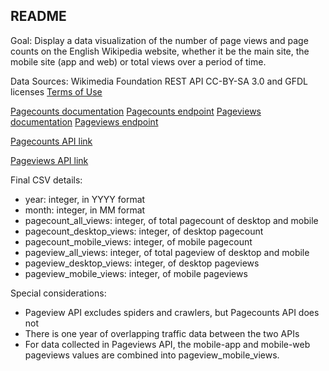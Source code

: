 ## README

Goal: Display a data visualization of the number of page views and page counts on the English Wikipedia website, whether it be the main site, the mobile site (app and web) or total views over a period of time.

Data Sources:
Wikimedia Foundation REST API
CC-BY-SA 3.0 and GFDL licenses
[Terms of Use](https://www.mediawiki.org/wiki/REST_API#Terms_and_conditions)

[Pagecounts documentation](https://wikitech.wikimedia.org/wiki/Analytics/AQS/Legacy_Pagecounts)
[Pagecounts endpoint](https://wikimedia.org/api/rest_v1/#!/Pagecounts_data_(legacy)/get_metrics_legacy_pagecounts_aggregate_project_access_site_granularity_start_end)
[Pageviews documentation](https://wikitech.wikimedia.org/wiki/Analytics/AQS/Pageviews)
[Pageviews endpoint](https://wikimedia.org/api/rest_v1/#!/Pageviews_data/get_metrics_pageviews_aggregate_project_access_agent_granularity_start_end)


[Pagecounts API link](https://wikimedia.org/api/rest_v1/metrics/legacy/pagecounts/aggregate/{project}/{access-site}/{granularity}/{start}/{end})

[Pageviews API link](https://wikimedia.org/api/rest_v1/metrics/pageviews/aggregate/{project}/{access}/{agent}/{granularity}/{start}/{end})


Final CSV details:
* year: integer, in YYYY format
* month: integer, in MM format
* pagecount_all_views: integer, of total pagecount of desktop and mobile
* pagecount_desktop_views: integer, of desktop pagecount
* pagecount_mobile_views: integer, of mobile pagecount
* pageview_all_views: integer, of total pageview of desktop and mobile
* pageview_desktop_views: integer, of desktop pageviews
* pageview_mobile_views: integer, of mobile pageviews

Special considerations: 
* Pageview API excludes spiders and crawlers, but Pagecounts API does not
* There is one year of overlapping traffic data between the two APIs
* For data collected in Pageviews API, the mobile-app and mobile-web pageviews values are combined into pageview_mobile_views.